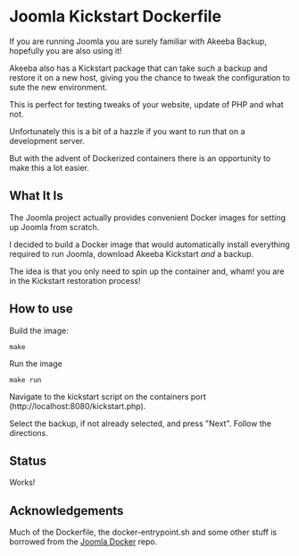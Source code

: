 # Joomla Kickstart Dockerfile

If you are running Joomla you are surely familiar with Akeeba Backup,
hopefully you are also using it!

Akeeba also has a Kickstart package that can take such a backup and
restore it on a new host, giving you the chance to tweak the
configuration to sute the new environment.

This is perfect for testing tweaks of your website, update of PHP and
what not.

Unfortunately this is a bit of a hazzle if you want to run that on a
development server.

But with the advent of Dockerized containers there is an opportunity
to make this a lot easier.

## What It Is

The Joomla project actually provides convenient Docker images for
setting up Joomla from scratch.

I decided to build a Docker image that would automatically install
everything required to run Joomla, download Akeeba Kickstart _and_ a
backup.

The idea is that you only need to spin up the container and, wham! you
are in the Kickstart restoration process!

## How to use

Build the image:

    make
	
Run the image

	make run

Navigate to the kickstart script on the containers port (http://localhost:8080/kickstart.php).

Select the backup, if not already selected, and press "Next". Follow the directions.

## Status

Works!

## Acknowledgements

Much of the Dockerfile, the docker-entrypoint.sh and some other stuff
is borrowed from the [Joomla
Docker](https://github.com/joomla-docker/docker-joomla) repo.
